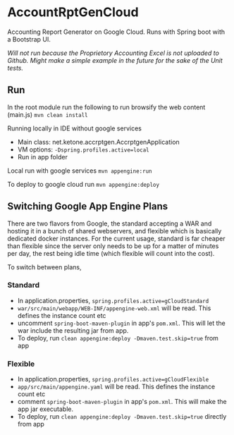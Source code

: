 # AccountRptGenCloud #
Accounting Report Generator on Google Cloud. Runs with Spring boot with a Bootstrap UI.

*Will not run because the Proprietory Accounting Excel is not uploaded to Github. Might make a simple example in the future for the sake of the Unit tests.* 

## Run ##
In the root module run the following to run browsify the web content (main.js)
`mvn clean install`

Running locally in IDE without google services
* Main class: net.ketone.accrptgen.AccrptgenApplication
* VM options: `-Dspring.profiles.active=local`
* Run in app folder

Local run with google services
`mvn appengine:run`

To deploy to google cloud run
`mvn appengine:deploy`


## Switching Google App Engine Plans ##
There are two flavors from Google, the standard accepting a WAR and hosting it in a bunch of shared webservers, and flexible which is basically dedicated docker instances.
For the current usage, standard is far cheaper than flexible since the server only needs to be up for a matter of minutes per day, the rest being idle time (which flexible will count into the cost).

To switch between plans,

### Standard ###
* In application.properties, `spring.profiles.active=gCloudStandard` 
* `war/src/main/webapp/WEB-INF/appengine-web.xml` will be read. This defines the instance count etc
* uncomment `spring-boot-maven-plugin` in app's `pom.xml`. This will let the war include the resulting jar from app.  
* To deploy, run `clean appengine:deploy -Dmaven.test.skip=true` from app

### Flexible ###
* In application.properties, `spring.profiles.active=gCloudFlexible` 
* `app/src/main/appengine.yaml` will be read. This defines the instance count etc
* comment `spring-boot-maven-plugin` in app's `pom.xml`. This will make the app jar executable.  
* To deploy, run `clean appengine:deploy -Dmaven.test.skip=true` directly from app


